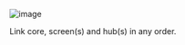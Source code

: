 
![image](https://user-images.githubusercontent.com/93654396/147752305-23552679-a878-47fc-a91f-f7456f565146.png)

Link core, screen(s) and hub(s) in any order.

